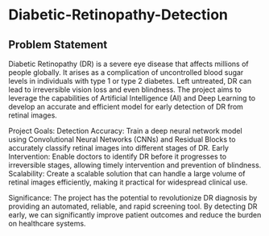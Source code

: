# Diabetic-Retinopathy-Detection

## Problem Statement

Diabetic Retinopathy (DR) is a severe eye disease that affects millions of people globally. It arises as a complication of uncontrolled blood sugar levels in individuals with type 1 or type 2 diabetes. Left untreated, DR can lead to irreversible vision loss and even blindness. The project aims to leverage the capabilities of Artificial Intelligence (AI) and Deep Learning to develop an accurate and efficient model for early detection of DR from retinal images.

Project Goals:
Detection Accuracy: Train a deep neural network model using Convolutional Neural Networks (CNNs) and Residual Blocks to accurately classify retinal images into different stages of DR.
Early Intervention: Enable doctors to identify DR before it progresses to irreversible stages, allowing timely intervention and prevention of blindness.
Scalability: Create a scalable solution that can handle a large volume of retinal images efficiently, making it practical for widespread clinical use.

Significance:
The project has the potential to revolutionize DR diagnosis by providing an automated, reliable, and rapid screening tool. By detecting DR early, we can significantly improve patient outcomes and reduce the burden on healthcare systems.
